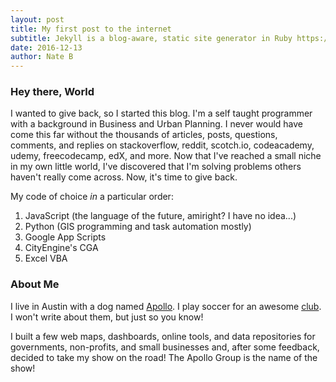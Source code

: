 ```yaml
---
layout: post
title: My first post to the internet
subtitle: Jekyll is a blog-aware, static site generator in Ruby https://jekyllrb.com
date: 2016-12-13
author: Nate B
---
```


### Hey there, World
I wanted to give back, so I started this blog. I'm a self taught programmer with a background in Business and Urban Planning. I never would have come this far without the thousands of articles, posts, questions, comments, and replies on stackoverflow, reddit, scotch.io, codeacademy, udemy, freecodecamp, edX, and more. Now that I've reached a small niche in my own little world, I've discovered that I'm solving problems others haven't really come across. Now, it's time to give back.

My code of choice *in* a particular order:
1. JavaScript (the language of the future, amiright? I have no idea...)
2. Python (GIS programming and task automation mostly)
3. Google App Scripts
4. CityEngine's CGA
5. Excel VBA

### About Me 
I live in Austin with a dog named [Apollo][atxapollogram]. I play soccer for an awesome [club][atxunited]. I won't write about them, but just so you know! 

I built a few web maps, dashboards, online tools, and data repositories for governments, non-profits, and small businesses and, after some feedback, decided to take my show on the road! The Apollo Group is the name of the show!


[atxapollogram]: https://www.instagram.com/atxapollogram/
[atxunited]: http://atxunited.com/